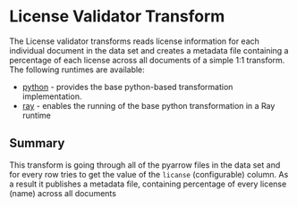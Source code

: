 # License Validator Transform 
The License validator transforms reads license information for each individual document in the data
set and creates a metadata file containing a percentage of each license across all documents
of a simple 1:1 transform.  The following runtimes are available:

* [python](src/license_validator/python) - provides the base python-based transformation 
implementation.
* [ray](src/license_validator/ray) - enables the running of the base python transformation
in a Ray runtime

## Summary

This transform is going through all of the pyarrow files in the data set and for every row tries to get
the value of the `licanse` (configurable) column. As a result it publishes a metadata file, containing
percentage of every license (name) across all documents 
